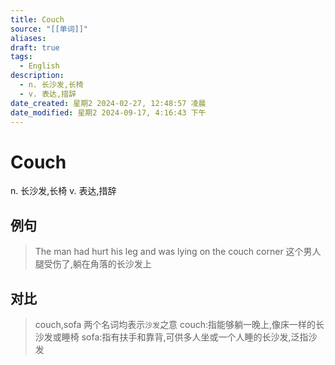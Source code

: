 ```yaml
---
title: Couch
source: "[[单词]]"
aliases: 
draft: true
tags:
  - English
description:
  - n. 长沙发,长椅
  - v. 表达,措辞
date_created: 星期2 2024-02-27, 12:48:57 凌晨
date_modified: 星期2 2024-09-17, 4:16:43 下午
---
```


# Couch
n. 长沙发,长椅
v. 表达,措辞
## 例句
> The man had hurt his leg and was lying on the couch corner
> 这个男人腿受伤了,躺在角落的长沙发上
## 对比
> couch,sofa
> 两个名词均表示`沙发`之意 
> couch:指能够躺一晚上,像床一样的长沙发或睡椅
> sofa:指有扶手和靠背,可供多人坐或一个人睡的长沙发,泛指沙发

